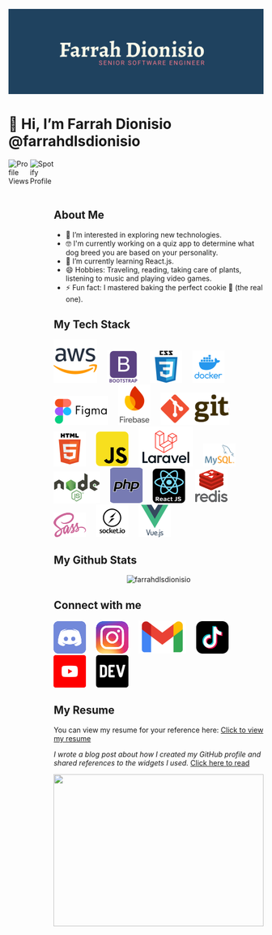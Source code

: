 ![logo](Farrah_Dionisio_Brand.png)

# 👋 Hi, I’m Farrah Dionisio @farrahdlsdionisio

<section style="width: 100%; display: flex;">
  <img align="left" src="https://komarev.com/ghpvc/?username=farrahdlsdionisio&color=FF7A8A&style=for-the-badge" alt="Profile Views" style="max-width: 49%;"/>
  <img align="right" src="https://spotify-github-profile.kittinanx.com/api/view?uid=12156225588&cover_image=true&theme=novatorem&show_offline=false&background_color=6f87be&interchange=false&bar_color=ff7a8a&bar_color_cover=false" alt="Spotify Profile" style="max-width: 49%;"/>
<section><br><br><br><br>

## About Me

- 👀 I’m interested in exploring new technologies.
- 🤓 I'm currently working on a quiz app to determine what dog breed you are based on your personality.
- 🌱 I’m currently learning React.js.
- 😄 Hobbies: Traveling, reading, taking care of plants, listening to music and playing video games.
- ⚡ Fun fact: I mastered baking the perfect cookie 🍪 (the real one).

## My Tech Stack

![AWS](./src/tech-stack/aws.svg)&nbsp;&nbsp;&nbsp;&nbsp;
![Bootstrap](./src/tech-stack/bootstrap.svg)&nbsp;&nbsp;&nbsp;&nbsp;
![CSS](./src/tech-stack/css.svg)&nbsp;&nbsp;&nbsp;&nbsp;
![Docker](./src/tech-stack/docker.svg)&nbsp;&nbsp;&nbsp;&nbsp;
![Figma](./src/tech-stack/figma.svg)&nbsp;&nbsp;&nbsp;&nbsp;
![Firebase](./src/tech-stack/firebase.svg)&nbsp;&nbsp;&nbsp;&nbsp;
![Git](./src/tech-stack/git.svg)&nbsp;&nbsp;&nbsp;&nbsp;
![HTML](./src/tech-stack/html.svg)&nbsp;&nbsp;&nbsp;&nbsp;
![Javascript](./src/tech-stack/javascript.svg)&nbsp;&nbsp;&nbsp;&nbsp;
![Laravel](./src/tech-stack/laravel.svg)&nbsp;&nbsp;&nbsp;&nbsp;
![MySQL](./src/tech-stack/mysql.svg)&nbsp;&nbsp;&nbsp;&nbsp;
![Node.js](./src/tech-stack/nodejs.svg)&nbsp;&nbsp;&nbsp;&nbsp;
![PHP](./src/tech-stack/php.svg)&nbsp;&nbsp;&nbsp;&nbsp;
![React.js](./src/tech-stack/reactjs.svg)&nbsp;&nbsp;&nbsp;&nbsp;
![Redis](./src/tech-stack/redis.svg)&nbsp;&nbsp;&nbsp;&nbsp;
![Sass](./src/tech-stack/sass.svg)&nbsp;&nbsp;&nbsp;&nbsp;
![Socket.io](./src/tech-stack/socketio.svg)&nbsp;&nbsp;&nbsp;&nbsp;
![Vue.js](./src/tech-stack/vuejs.svg)&nbsp;&nbsp;&nbsp;&nbsp;

## My Github Stats

<p align="center"> <img src="https://github-readme-stats.vercel.app/api?username=farrahdlsdionisio&theme=prussian&show_icons=true" alt="farrahdlsdionisio" /></p>

## Connect with me

[![Discord](./src/social-media/discord.svg)](https://discordapp.com/users/farrahfranklin0924)&nbsp;&nbsp;&nbsp;&nbsp;
[![Instagram](./src/social-media/instagram.svg)](https://www.instagram.com/farrahdfranklin)&nbsp;&nbsp;&nbsp;&nbsp;
[![Mail](./src/social-media/mail.svg)](mailto:farrahdlsdionisio@gmail.com)&nbsp;&nbsp;&nbsp;&nbsp;
[![TikTok](./src/social-media/tiktok.svg)](https://www.tiktok.com/@techypop8?_t=8ogvQsKo84A&_r=1)&nbsp;&nbsp;&nbsp;&nbsp;
[![YouTube](./src/social-media/youtube.svg)](https://www.youtube.com/@techypop0924)&nbsp;&nbsp;&nbsp;&nbsp;
[![Dev.to](./src/social-media/dev.svg)](https://dev.to/farrahdlsdionisio)

## My Resume

You can view my resume for your reference here:
[Click to view my resume](https://drive.google.com/file/d/1MzBDkX5SJQGPflRPO7Po7ZfxXYu4d0-j/)

*I wrote a blog post about how I created my GitHub profile and shared references to the widgets I used.*
[Click here to read](https://dev.to/farrahdlsdionisio/creating-my-github-profile-readmemd-3393)

<img width="100%" height="300" src="https://i.giphy.com/media/v1.Y2lkPTc5MGI3NjExaDFvbnYzYzB3ZDRlbHljbDdoZnk2NHBkbGhybW1xZHFmOGgyN3NyeiZlcD12MV9pbnRlcm5hbF9naWZfYnlfaWQmY3Q9Zw/C3gZCY92Cwyxq/giphy.gif">
